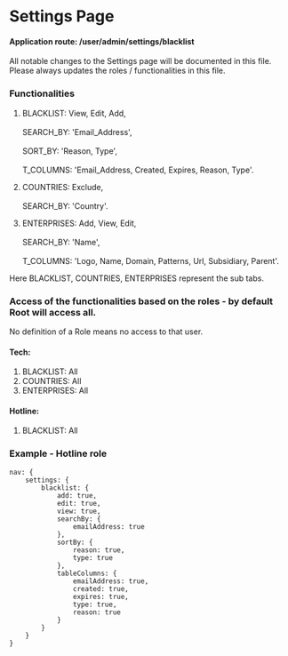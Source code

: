 # Settings Page

#### Application route: /user/admin/settings/blacklist

All notable changes to the Settings page will be documented in this file. 
Please always updates the roles / functionalities in this file. 

### Functionalities

1. BLACKLIST: View, Edit, Add,
<br><br>SEARCH_BY: 'Email_Address', 
<br><br>SORT_BY: 'Reason, Type', 
<br><br>T_COLUMNS: 'Email_Address, Created, Expires, Reason, Type'.

2. COUNTRIES: Exclude, 
<br><br>SEARCH_BY: 'Country'.

3. ENTERPRISES: Add, View, Edit, 
<br><br>SEARCH_BY: 'Name', 
<br><br>T_COLUMNS: 'Logo, Name, Domain, Patterns, Url, Subsidiary, Parent'. 

Here BLACKLIST, COUNTRIES, ENTERPRISES represent the sub tabs.

### Access of the functionalities based on the roles - by default Root will access all.

No definition of a Role means no access to that user.

#### Tech:

1. BLACKLIST: All
2. COUNTRIES: All
3. ENTERPRISES: All 

#### Hotline:

1. BLACKLIST: All

### Example - Hotline role

```
nav: { 
    settings: { 
        blacklist: { 
            add: true, 
            edit: true, 
            view: true,
            searchBy: {
                emailAddress: true
            },
            sortBy: {
                reason: true,
                type: true
            },
            tableColumns: {
                emailAddress: true,
                created: true,
                expires: true,
                type: true,
                reason: true
            }
        }
    } 
}

```
